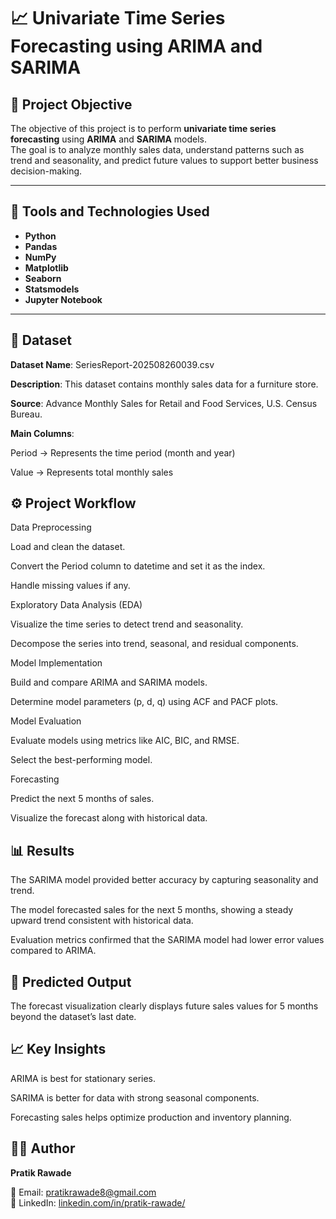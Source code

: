 # 📈 Univariate Time Series Forecasting using ARIMA and SARIMA

## 🧠 Project Objective
The objective of this project is to perform **univariate time series forecasting** using **ARIMA** and **SARIMA** models.  
The goal is to analyze monthly sales data, understand patterns such as trend and seasonality, and predict future values to support better business decision-making.

---

## 🧰 Tools and Technologies Used
- **Python**
- **Pandas**
- **NumPy**
- **Matplotlib**
- **Seaborn**
- **Statsmodels**
- **Jupyter Notebook**

---
## 🧾 Dataset

**Dataset Name**: SeriesReport-202508260039.csv

**Description**: This dataset contains monthly sales data for a furniture store.

**Source**: Advance Monthly Sales for Retail and Food Services, U.S. Census Bureau.

**Main Columns**:

Period → Represents the time period (month and year)

Value → Represents total monthly sales


## ⚙️ Project Workflow

Data Preprocessing

Load and clean the dataset.

Convert the Period column to datetime and set it as the index.

Handle missing values if any.

Exploratory Data Analysis (EDA)

Visualize the time series to detect trend and seasonality.

Decompose the series into trend, seasonal, and residual components.

Model Implementation

Build and compare ARIMA and SARIMA models.

Determine model parameters (p, d, q) using ACF and PACF plots.

Model Evaluation

Evaluate models using metrics like AIC, BIC, and RMSE.

Select the best-performing model.

Forecasting

Predict the next 5 months of sales.

Visualize the forecast along with historical data.

## 📊 Results

The SARIMA model provided better accuracy by capturing seasonality and trend.

The model forecasted sales for the next 5 months, showing a steady upward trend consistent with historical data.

Evaluation metrics confirmed that the SARIMA model had lower error values compared to ARIMA.

## 🔮 Predicted Output

The forecast visualization clearly displays future sales values for 5 months beyond the dataset’s last date.




## 📈 Key Insights

ARIMA is best for stationary series.

SARIMA is better for data with strong seasonal components.

Forecasting sales helps optimize production and inventory planning.

## 👨‍💻 Author

**Pratik Rawade**

📧 Email: [pratikrawade8@gmail.com](#)  
🔗 LinkedIn: [linkedin.com/in/pratik-rawade/](#)
